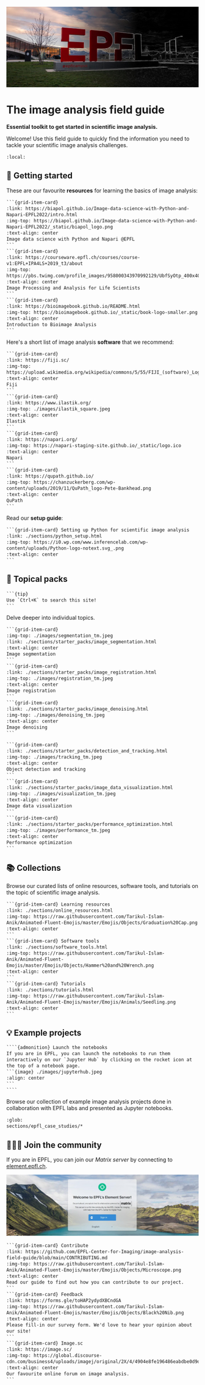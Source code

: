 ![epfl](images/epfl.jpeg)

# The image analysis field guide

**Essential toolkit to get started in scientific image analysis.**

Welcome! Use this field guide to quickly find the information you need to tackle your scientific image analysis challenges.

```{contents}
:local:
```

## 🔖 Getting started

These are our favourite **resources** for learning the basics of image analysis:

````{grid} 1 1 2 3
```{grid-item-card}
:link: https://biapol.github.io/Image-data-science-with-Python-and-Napari-EPFL2022/intro.html
:img-top: https://biapol.github.io/Image-data-science-with-Python-and-Napari-EPFL2022/_static/biapol_logo.png
:text-align: center
Image data science with Python and Napari @EPFL
```
```{grid-item-card}
:link: https://courseware.epfl.ch/courses/course-v1:EPFL+IPA4LS+2019_t3/about
:img-top: https://pbs.twimg.com/profile_images/958000343970992129/UbfSyOtp_400x400.jpg
:text-align: center
Image Processing and Analysis for Life Scientists
```
```{grid-item-card}
:link: https://bioimagebook.github.io/README.html
:img-top: https://bioimagebook.github.io/_static/book-logo-smaller.png
:text-align: center
Introduction to Bioimage Analysis
```
````

Here's a short list of image analysis **software** that we recommend:

````{grid} 1 1 2 4
```{grid-item-card}
:link: https://fiji.sc/
:img-top: https://upload.wikimedia.org/wikipedia/commons/5/55/FIJI_(software)_Logo.svg
:text-align: center
Fiji
```
```{grid-item-card}
:link: https://www.ilastik.org/
:img-top: ./images/ilastik_square.jpeg
:text-align: center
Ilastik
```
```{grid-item-card}
:link: https://napari.org/
:img-top: https://napari-staging-site.github.io/_static/logo.ico
:text-align: center
Napari
```
```{grid-item-card}
:link: https://qupath.github.io/
:img-top: https://chanzuckerberg.com/wp-content/uploads/2019/11/QuPath_logo-Pete-Bankhead.png
:text-align: center
QuPath
```
````

Read our **setup guide**:

````{grid} 1 1 2 3
```{grid-item-card} Setting up Python for scientific image analysis
:link: ./sections/python_setup.html
:img-top: https://i0.wp.com/www.inferencelab.com/wp-content/uploads/Python-logo-notext.svg_.png
:text-align: center
```
````

## 🚀 Topical packs

````{margin}
```{tip}
Use `Ctrl+K` to search this site!
```
````
Delve deeper into individual topics.

````{grid} 1 1 2 3
```{grid-item-card}
:img-top: ./images/segmentation_tm.jpeg
:link: ./sections/starter_packs/image_segmentation.html
:text-align: center
Image segmentation
```
```{grid-item-card}
:link: ./sections/starter_packs/image_registration.html
:img-top: ./images/registration_tm.jpeg
:text-align: center
Image registration
```
```{grid-item-card}
:link: ./sections/starter_packs/image_denoising.html
:img-top: ./images/denoising_tm.jpeg
:text-align: center
Image denoising
```
````
````{grid} 1 1 2 3
```{grid-item-card}
:link: ./sections/starter_packs/detection_and_tracking.html
:img-top: ./images/tracking_tm.jpeg
:text-align: center
Object detection and tracking
```
```{grid-item-card}
:link: ./sections/starter_packs/image_data_visualization.html
:img-top: ./images/visualization_tm.jpeg
:text-align: center
Image data visualization
```
```{grid-item-card}
:link: ./sections/starter_packs/performance_optimization.html
:img-top: ./images/performance_tm.jpeg
:text-align: center
Performance optimization
```
````

## 📚 Collections

Browse our curated lists of online resources, software tools, and tutorials on the topic of scientific image analysis.

````{grid} 1 1 2 3
```{grid-item-card} Learning resources
:link: ./sections/online_resources.html
:img-top: https://raw.githubusercontent.com/Tarikul-Islam-Anik/Animated-Fluent-Emojis/master/Emojis/Objects/Graduation%20Cap.png
:text-align: center
```
```{grid-item-card} Software tools
:link: ./sections/software_tools.html
:img-top: https://raw.githubusercontent.com/Tarikul-Islam-Anik/Animated-Fluent-Emojis/master/Emojis/Objects/Hammer%20and%20Wrench.png
:text-align: center
```
```{grid-item-card} Tutorials
:link: ./sections/tutorials.html
:img-top: https://raw.githubusercontent.com/Tarikul-Islam-Anik/Animated-Fluent-Emojis/master/Emojis/Animals/Seedling.png
:text-align: center
```
````


## 💡 Example projects

`````{margin}
````{admonition} Launch the notebooks
If you are in EPFL, you can launch the notebooks to run them interactively on our `Jupyter Hub` by clicking on the rocket icon at the top of a notebook page.
```{image} ./images/jupyterhub.jpeg
:align: center
```
````
`````

Browse our collection of example image analysis projects done in collaboration with EPFL labs and presented as Jupyter notebooks.


```{nblinkgallery}
:glob:
sections/epfl_case_studies/*
```

## 🧑‍🤝‍🧑 Join the community

If you are in EPFL, you can join our *Matrix server* by connecting to [element.epfl.ch](https://element.epfl.ch/).

![element](./images/element.jpeg)

````{grid} 1 1 2 3
```{grid-item-card} Contribute
:link: https://github.com/EPFL-Center-for-Imaging/image-analysis-field-guide/blob/main/CONTRIBUTING.md
:img-top: https://raw.githubusercontent.com/Tarikul-Islam-Anik/Animated-Fluent-Emojis/master/Emojis/Objects/Microscope.png
:text-align: center
Read our guide to find out how you can contribute to our project.
```
```{grid-item-card} Feedback
:link: https://forms.gle/toHAP2ydydXBCndGA
:img-top: https://raw.githubusercontent.com/Tarikul-Islam-Anik/Animated-Fluent-Emojis/master/Emojis/Objects/Black%20Nib.png
:text-align: center
Please fill-in our survey form. We'd love to hear your opinion about our site!
```
```{grid-item-card} Image.sc
:link: https://image.sc/
:img-top: https://global.discourse-cdn.com/business4/uploads/imagej/original/2X/4/4904e8fe196486eabdbe0d9d185e94dfcab74e10.png
:text-align: center
Our favourite online forum on image analysis.
```
````